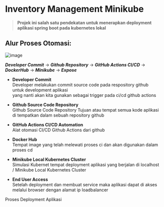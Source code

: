 # Inventory Management Minikube

> **Projek ini salah satu pendekatan untuk menerapkan deployment aplikasi spring boot pada kubernetes lokal** 

## Alur Proses Otomasi:

![image](https://github.com/user-attachments/assets/6a2b0306-ed5a-4a5a-b936-9fa70c9193de)    


***Developer Commit*** &rarr; ***Github Repository*** &rarr; ***GitHub Actions CI/CD*** &rarr; ***DockerHub*** &rarr; ***Minikube*** &rarr; ***Expose***

- **Developer Commit**    
Developer melakukan commit source code pada respository github untuk development aplikasi    
yang nanti akan kita gunakan sebagai trigger pada ci/cd github actions

- **Github Source Code Repository**    
Github Source Code Repository
Tujuan atau tempat semua kode aplikasi di tempatkan dalam sebuah repository github

- **GitHub Actions CI/CD Automation**    
Alat otomasi CI/CD Github Actions dari github

- **Docker Hub**    
Tempat image yang telah melewati proses ci dan akan digunakan dalam proses cd

- **Minikube Local Kubernetes Cluster**    
Simulasi Kubernet tempat deployment aplikasi yang berjalan di localhost / Minikube Local Kubernetes Cluster

- **End User Access**    
Setelah deployment dan membuat service maka aplikasi dapat di akses melalui browser dengan alamat ip loadbalancer


Proses Deployment Aplikasi

